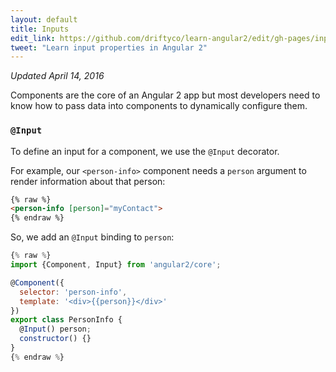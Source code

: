 ```yaml
---
layout: default
title: Inputs
edit_link: https://github.com/driftyco/learn-angular2/edit/gh-pages/inputs/index.md
tweet: "Learn input properties in Angular 2"
---
```



_Updated April 14, 2016_

Components are the core of an Angular 2 app but most developers need to know how to pass data into components to dynamically configure them.

### `@Input`

To define an input for a component, we use the `@Input` decorator.

For example, our `<person-info>` component needs a `person` argument to render information about that person:

```html
{% raw %}
<person-info [person]="myContact">
{% endraw %}
```

So, we add an `@Input` binding to `person`:

```javascript
{% raw %}
import {Component, Input} from 'angular2/core';

@Component({
  selector: 'person-info',
  template: '<div>{{person}}</div>'
})
export class PersonInfo {
  @Input() person;
  constructor() {}
}
{% endraw %}
```

